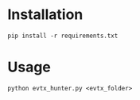 # Installation
```
pip install -r requirements.txt
```

# Usage
```
python evtx_hunter.py <evtx_folder>
```
